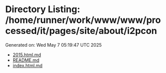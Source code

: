 # Directory Listing: /home/runner/work/www/www/processed/it/pages/site/about/i2pcon
Generated on: Wed May  7 05:19:47 UTC 2025

- [2015.html.md](2015.html.md)
- [README.md](README.md)
- [index.html.md](index.html.md)
